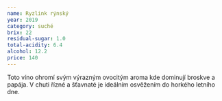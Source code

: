 ```yaml
---
name: Ryzlink rýnský
year: 2019
category: suché
brix: 22
residual-sugar: 1.0
total-acidity: 6.4
alcohol: 12.2
price: 140
---
```


Toto víno ohromí svým výrazným ovocitým aroma kde dominují broskve a papája. V chuti řízné a šťavnaté je ideálním osvěžením do horkého letního dne.